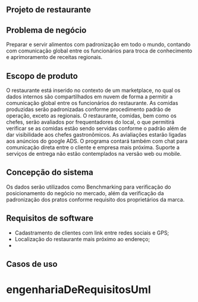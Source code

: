 ## Projeto de restaurante
## Problema de negócio
Preparar e servir alimentos com padronização em todo o mundo, contando com comunicação global entre os funcionários para troca de conhecimento e aprimoramento de receitas regionais.  
## Escopo de produto
O restaurante está inserido no contexto de um marketplace, no qual os dados internos são compartilhados em nuvem de forma a permitir a comunicação global entre os funcionários do restaurante.
As comidas produzidas serão padronizadas conforme procedimento padrão de operação, exceto as regionais. 
O restaurante, comidas, bem como os chefes, serão avaliados por frequentadores do local, o que permitirá verificar se as comidas estão sendo servidas conforme o padrão além de dar visibilidade aos chefes gastronômicos. 
As avialiações estarão ligadas aos anúncios do google ADS.
O programa contará também com chat para comunicação direta entre o cliente e empresa mais próxima.
Suporte a serviços de entrega não estão contemplados na versão web ou mobile. 

## Concepção do sistema

Os dados serão utilizados como Benchmarking para verificação do posicionamento do negócio no mercado, além da verificação da padronização dos pratos conforme requisito dos proprietários da marca. 

## Requisitos de software
- Cadastramento de clientes com link entre redes sociais e GPS;
- Localização do restaurante mais próximo ao endereço;
-  

## Casos de uso
# engenhariaDeRequisitosUml
